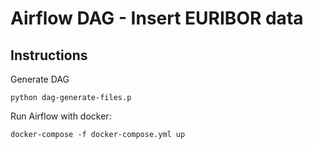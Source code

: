 # Airflow DAG - Insert EURIBOR data

## Instructions

Generate DAG

```
python dag-generate-files.p
```

Run Airflow with docker:

```
docker-compose -f docker-compose.yml up
```